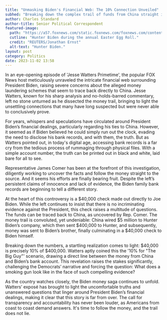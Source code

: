 ```yaml
---
title: "Unmasking Biden's Financial Web: The 10% Connection Unveiled"
subhed: "Breaking down the complex trail of funds from China straight into Biden's pocket"
author: Charles Standard
author-title: Senior Political Correspondent
featured-image: 
  path: "https://a57.foxnews.com/static.foxnews.com/foxnews.com/content/uploads/2023/10/720/405/2022-04-18T164916Z_950030436_RC2RPT9FSFOE_RTRMADP_3_RELIGION-EASTER-WHITE-HOUSE.jpg?ve=1&tl=1"
  cutline: "Hunter Biden during the annual Easter Egg Roll."
  credit: "REUTERS/Jonathan Ernst"
  alt-text: "Hunter Biden."
layout: post
category: Politics
date: 2023-11-02 13:58
---
```


In an eye-opening episode of 'Jesse Watters Primetime', the popular FOX News host meticulously unraveled the intricate financial web surrounding President Biden, raising severe concerns about the alleged money laundering schemes that seem to trace back directly to China. Jesse Watters, known for his sharp analysis and no-holds-barred commentary, left no stone unturned as he dissected the money trail, bringing to light the unsettling connections that many have long suspected but were never able to conclusively prove.

For years, whispers and speculations have circulated around President Biden’s financial dealings, particularly regarding his ties to China. However, it seemed as if Biden believed he could simply run out the clock, evading the need to disclose his bank records, and with them, the truth. But as Watters pointed out, in today's digital age, accessing bank records is a far cry from the tedious process of rummaging through physical files. With a simple account number, the truth can be printed out in black and white, laid bare for all to see.

Representative James Comer has been at the forefront of this investigation, diligently working to uncover the facts and follow the money straight to the source. And it seems his efforts are finally bearing fruit. Despite the left’s persistent claims of innocence and lack of evidence, the Biden family bank records are beginning to tell a different story.

At the heart of this controversy is a $40,000 check made out directly to Joe Biden. While the left continues to insist that there is no incriminating evidence against the President, this check raises a multitude of questions. The funds can be traced back to China, as uncovered by Rep. Comer. The money trail is convoluted, yet undeniable: China wired $5 million to Hunter Biden’s company, which then sent $400,000 to Hunter, and subsequently, money was sent to Biden’s brother, finally culminating in a $40,000 check to Biden himself.

Breaking down the numbers, a startling realization comes to light: $40,000 is precisely 10% of $400,000. Watters aptly coined this the '10% for "The Big Guy"' scenario, drawing a direct line between the money from China and Biden’s bank account. This revelation raises the stakes significantly, challenging the Democrats’ narrative and forcing the question: What does a smoking gun look like in the face of such compelling evidence?

As the country watches closely, the Biden money saga continues to unfold. Watters’ exposé has brought to light the uncomfortable truths and unanswered questions that linger around President Biden’s financial dealings, making it clear that this story is far from over. The call for transparency and accountability has never been louder, as Americans from coast to coast demand answers. It's time to follow the money, and the trail does not lie.
